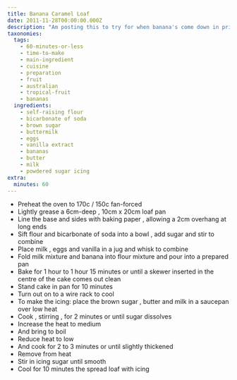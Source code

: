 ```yaml
---
title: Banana Caramel Loaf
date: 2011-11-28T00:00:00.000Z
description: "Am posting this to try for when banana's come down in price, which is not too far away!\r\nfound this recipe in the paper and i can't wait to try it!"
taxonomies:
  tags:
    - 60-minutes-or-less
    - time-to-make
    - main-ingredient
    - cuisine
    - preparation
    - fruit
    - australian
    - tropical-fruit
    - bananas
  ingredients:
    - self-raising flour
    - bicarbonate of soda
    - brown sugar
    - buttermilk
    - eggs
    - vanilla extract
    - bananas
    - butter
    - milk
    - powdered sugar icing
extra:
  minutes: 60
---
```

 - Preheat the oven to 170c / 150c fan-forced
 - Lightly grease a 6cm-deep , 10cm x 20cm loaf pan
 - Line the base and sides with baking paper , allowing a 2cm overhang at long ends
 - Sift flour and bicarbonate of soda into a bowl , add sugar and stir to combine
 - Place milk , eggs and vanilla in a jug and whisk to combine
 - Fold milk mixture and banana into flour mixture and pour into a prepared pan
 - Bake for 1 hour to 1 hour 15 minutes or until a skewer inserted in the centre of the cake comes out clean
 - Stand cake in pan for 10 minutes
 - Turn out on to a wire rack to cool
 - To make the icing: place the brown sugar , butter and milk in a saucepan over low heat
 - Cook , stirring , for 2 minutes or until sugar dissolves
 - Increase the heat to medium
 - And bring to boil
 - Reduce heat to low
 - And cook for 2 to 3 minutes or until slightly thickened
 - Remove from heat
 - Stir in icing sugar until smooth
 - Cool for 10 minutes the spread loaf with icing
